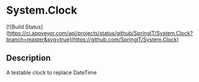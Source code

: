 # System.Clock

[![Build Status](https://ci.appveyor.com/api/projects/status/github/SpringIT/System.Clock?branch=master&svg=true](https://github.com/SpringIT/System.Clock)

## Description
A testable clock to replace DateTime
